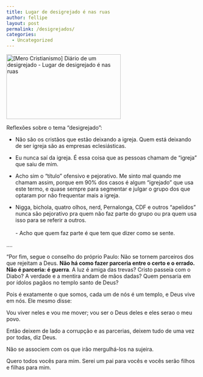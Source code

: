 ```yaml
---
title: Lugar de desigrejado é nas ruas
author: fellipe
layout: post
permalink: /desigrejados/
categories:
  - Uncategorized
---
```

[<img class="size-medium wp-image-274 aligncenter" alt="[Mero Cristianismo] Diário de um desigrejado - Lugar de desigrejado é nas ruas" src="http://fellipebrito.com/wp-content/uploads/2014/09/Mero-Cristianismo-Diário-de-um-desigrejado-Lugar-de-desigrejado-é-nas-ruas-300x170.png" width="300" height="170" />][1]

Reflexões sobre o tema &#8220;desigrejado&#8221;:

- Não são os cristãos que estão deixando a igreja. Quem está deixando de ser igreja são as empresas eclesiásticas.

- Eu nunca saí da igreja. É essa coisa que as pessoas chamam de &#8220;igreja&#8221; que saiu de mim.

- Acho sim o &#8220;título&#8221; ofensivo e pejorativo. Me sinto mal quando me chamam assim, porque em 90% dos casos é algum &#8220;igrejado&#8221; que usa este termo, e quase sempre para segmentar e julgar o grupo dos que optaram por não frequentar mais a igreja.

- Nigga, bichola, quatro olhos, nerd, Pernalonga, CDF e outros &#8220;apelidos&#8221; nunca são pejorativo pra quem não faz parte do grupo ou pra quem usa isso para se referir a outros. <br data-reactid=".2.1:3:1:$comment780304802012640_780308052012315:0.0.$right.0.$left.0.0.1:$comment-body.0.0.$end:0:$1:0" /><br data-reactid=".2.1:3:1:$comment780304802012640_780308052012315:0.0.$right.0.$left.0.0.1:$comment-body.0.0.$end:0:$3:0" />- Acho que quem faz parte é que tem que dizer como se sente.

&#8230;.

&#8220;Por fim, segue o conselho do próprio Paulo: Não se tornem parceiros dos que rejeitam a Deus. **Não há como fazer parceria entre o certo e o errado. Não é parceria: é guerra**. A luz é amiga das trevas? Cristo passeia com o Diabo? A verdade e a mentira andam de mãos dadas? Quem pensaria em por ídolos pagãos no templo santo de Deus?

Pois é exatamente o que somos, cada um de nós é um templo, e Deus vive em nós. Ele mesmo disse:

Vou viver neles e vou me mover; vou ser o Deus deles e eles serao o meu povo.

Então deixem de lado a corrupção e as parcerias, deixem tudo de uma vez por todas, diz Deus.

Não se associem com os que irão mergulhá-los na sujeira.

Quero todos vocês para mim. Serei um pai para vocês e vocês serão filhos e filhas para mim.

 [1]: http://fellipebrito.com/wp-content/uploads/2014/09/Mero-Cristianismo-Diário-de-um-desigrejado-Lugar-de-desigrejado-é-nas-ruas.png